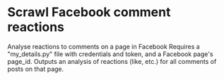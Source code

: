 # Scrawl Facebook comment reactions
Analyse reactions to comments on a page in Facebook
Requires a "my_details.py" file with credentials and token, and a Facebook page's page_id.
Outputs an analysis of reactions (like, etc.) for all comments of posts on that page.

